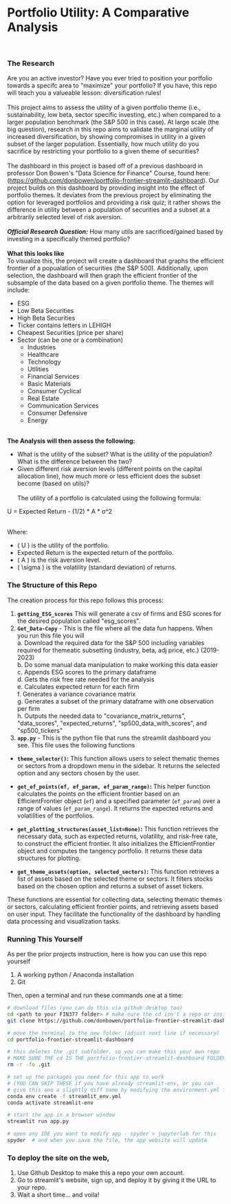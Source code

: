 # Portfolio Utility: A Comparative Analysis <br> <br>
### The Research <br> 
Are you an active investor? Have you ever tried to position your portfolio towards a specifc area to "maximize" your portfolio? If you have, this repo will teach you a valueable lesson: diversification rules! <br> <br>
This project aims to assess the utility of a given portfolio theme (i.e., sustainability, low beta, sector specific investing, etc.) when compared to a larger population benchmark (the S&P 500 in this case). At large scale (the big question), research in this repo aims to validate the marginal utility of increased diversification, by showing compromises in utility in a given subset of the larger population. Essentially, how much utility do you sacrifice by restricting your portfolio to a given theme of securities? <br> <br>
The dashboard in this project is based off of a previous dashboard in professor Don Bowen's "Data Science for Finance" Course, found here:(https://github.com/donbowen/portfolio-frontier-streamlit-dashboard). Our project builds on this dashboard by providing insight into the effect of portfolio themes. It deviates from the previous project by eliminating the option for leveraged portfolios and providing a risk quiz; it rather shows the difference in utility between a population of securities and a subset at a arbitrarily selected level of risk aversion. <br> <br>
***Official Research Question:*** How many utils are sacrificed/gained based by investing in a specifically themed portfolio? <br><br>
**What this looks like** <br>
To visualize this, the project will create a dashboard that graphs the efficient frontier of a popualation of securities (the S&P 500). Additionally, upon selection, the dashboard will then graph the efficient frontier of the subsample of the data based on a given portfolio theme. The themes will include:
 - ESG <br>
 - Low Beta Securities
 - High Beta Securities
 - Ticker contains letters in LEHIGH
 - Cheapest Securities (price per share)
 - Sector (can be one or a combination)<br>
   - Industries
   - Healthcare
   - Technology
   - Utilities
   - Financial Services
   - Basic Materials
   - Consumer Cyclical
   - Real Estate
   - Communication Services
   - Consumer Defensive
   - Energy
 <br> <br>

**The Analysis will then assess the following:** <br>
 - What is the utility of the subset? What is the utility of the population? What is the difference between the two? <br>
 - Given different risk aversion levels (different points on the capital allocation line), how much more or less efficient does the subset become (based on utils)? <br> <br>
The utility of a portfolio is calculated using the following formula:

U = Expected Return - (1/2) * A * σ^2
<br> <br>

Where:
- \( U \) is the utility of the portfolio.
- Expected Return is the expected return of the portfolio.
- \( A \) is the risk aversion level.
- \( \sigma \) is the volatility (standard deviation) of returns.


### The Structure of this Repo<br>
The creation process for this repo follows this process: <br>
1. **`getting_ESG_scores`** This will generate a csv of firms and ESG scores for the desired population called "esg_scores".
1. **`Get_Data-Copy`** - This is the file where all the data fun happens. When you run this file you will <br>
  a. Download the required data for the S&P 500 including variables required for themeatic subsetting (industry, beta, adj price, etc.) (2019-2023) <br>
  b. Do some manual data manipulation to make working this data easier <br>
  c. Appends ESG scores to the primary dataframe <br>
  d. Gets the risk free rate needed for the analysis <br>
  e. Calculates expected return for each firm <br>
  f. Generates a variance covariance matrix <br>
  g. Generates a subset of the primary dataframe with one observation per firm <br>
  h. Outputs the needed data to "covariance_matrix_returns", "data_scores", "expected_returns", "sp500_data_with_scores", and "sp500_tickers"
1. **`app.py`** - This is the python file that runs the streamlit dashboard you see. This file uses the following functions
 - **`theme_selector()`:** This function allows users to select thematic themes    or sectors from a dropdown menu in the sidebar. It returns the selected option     and any sectors chosen by the user.

 - **`get_ef_points(ef, ef_param, ef_param_range)`:** This helper function         calculates the points on the efficient frontier based on an EfficientFrontier      object (`ef`) and a specified parameter (`ef_param`) over a range of values        (`ef_param_range`). It returns the expected returns and volatilities of the        portfolios.

 - **`get_plotting_structures(asset_list=None)`:** This function retrieves the     necessary data, such as expected returns, volatility, and risk-free rate, to       construct the efficient frontier. It also initializes the EfficientFrontier        object and computes the tangency portfolio. It returns these data structures for   plotting.

 - **`get_theme_assets(option, selected_sectors)`:** This function retrieves a     list of assets based on the selected theme or sectors. It filters stocks based on  the chosen option and returns a subset of asset tickers.

These functions are essential for collecting data, selecting thematic themes or sectors, calculating efficient frontier points, and retrieving assets based on user input. They facilitate the functionality of the dashboard by handling data processing and visualization tasks.

### Running This Yourself
As per the prior projects instruction, here is how you can use this repo yourself
1. A working python / Anaconda installation
1. Git 

Then, open a terminal and run these commands one at a time:

```sh
# download files (you can do this via github desktop too)
cd <path to your FIN377 folder> # make sure the cd isn't a repo or inside a repo!
git clone https://github.com/donbowen/portfolio-frontier-streamlit-dashboard.git

# move the terminal to the new folder (adjust next line if necessary)
cd portfolio-frontier-streamlit-dashboard  

# this deletes the .git subfolder, so you can make this your own repo
# MAKE SURE THE cd IS THE portfolio-frontier-streamlit-dashboard FOLDER FIRST!
rm -r -fo .git 

# set up the packages you need for this app to work 
# (YOU CAN SKIP THESE if you have already streamlit-env, or you can 
# give this one a slightly diff name by modifying the environment.yml file)
conda env create -f streamlit_env.yml
conda activate streamlit-env

# start the app in a browser window
streamlit run app.py

# open any IDE you want to modify app - spyder > jupyterlab for this
spyder  # and when you save the file, the app website will update
```

### To deploy the site on the web, 
1. Use Github Desktop to make this a repo your own account. 
1. Go to streamlit's website, sign up, and deploy it by giving it the URL to your repo.
1. Wait a short time... and voila!






